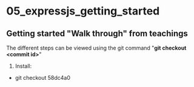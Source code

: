# 05_expressjs_getting_started
## Getting started "Walk through" from teachings

The different steps can be viewed using the git command "<strong>git checkout \<commit id\></strong>"

1. Install: 
  * git checkout 58dc4a0
